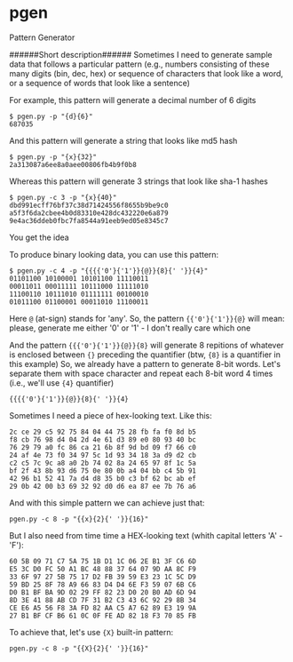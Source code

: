 pgen
====

Pattern Generator

######Short description######
Sometimes I need to generate sample data that follows a particular pattern (e.g., numbers consisting of these many digits (bin, dec, hex) or sequence of characters that look like a word, or a sequence of words that look like a sentence)

For example, this pattern will generate a decimal number of 6 digits

    $ pgen.py -p "{d}{6}"
    687035

And this pattern will generate a string that looks like md5 hash

    $ pgen.py -p "{x}{32}"
    2a313087a6ee8a0aee00806fb4b9f0b8
    
Whereas this pattern will generate 3 strings that look like sha-1 hashes

    $ pgen.py -c 3 -p "{x}{40}"
    dbd991ecff76bf37c38d71424556f8655b9be9c0
    a5f3f6da2cbee4b0d83310e428dc432220e6a879
    9e4ac36ddeb0fbc7fa8544a91eeb9ed05e8345c7
    
You get the idea

To produce binary looking data, you can use this pattern:

    $ pgen.py -c 4 -p "{{{{'0'}{'1'}}{@}}{8}{' '}}{4}"
    01101100 10100001 10101100 11110011
    00011011 00011111 10111000 11111010
    11100110 10111010 01111111 00100010
    01011100 01100001 00011010 11100011
    
Here ```@``` (at-sign) stands for 'any'. So, the pattern ```{{'0'}{'1'}}{@}``` will mean: please, generate me either '0' or '1' - I don't really care which one

And the pattern ```{{{'0'}{'1'}}{@}}{8}``` will generate 8 repitions of whatever is enclosed between ```{}``` preceding the quantifier (btw, ```{8}``` is a quantifier in this example)
So, we already have a pattern to generate 8-bit words. Let's separate them with space character and repeat each 8-bit word 4 times (i.e., we'll use ```{4}``` quantifier)

    {{{{'0'}{'1'}}{@}}{8}{' '}}{4}
    
Sometimes I need a piece of hex-looking text. Like this:

    2c ce 29 c5 92 75 84 04 44 75 28 fb fa f0 8d b5
    f8 cb 76 98 d4 04 2d 4e 61 d3 89 e0 80 93 40 bc
    76 29 79 a0 fc 86 ca 21 6b 8f 9d bd 09 f7 66 c0
    24 af 4e 73 f0 34 97 5c 1d 93 34 18 3a d9 d2 cb
    c2 c5 7c 9c a8 a0 2b 74 02 8a 24 65 97 8f 1c 5a
    bf 2f 43 8b 93 d6 75 0e 80 0b a4 04 bb c4 5b 91
    42 96 b1 52 41 7a d4 d8 35 b0 c3 bf 62 bc ab ef
    29 0b 42 00 b3 69 32 92 d0 d6 ea 87 ee 7b 76 a6
    
And with this simple pattern we can achieve just that:

    pgen.py -c 8 -p "{{x}{2}{' '}}{16}"
    
But I also need from time time a HEX-looking text (whith capital letters 'A' - 'F'):

    60 5B 09 71 C7 5A 75 1B D1 1C 06 2E B1 3F C6 6D
    E5 3C D0 FC 50 A1 BC 48 88 37 64 07 9D AA 8C F9
    33 6F 97 27 5B 75 17 D2 FB 39 59 E3 23 1C 5C D9
    59 BD 25 8F 78 A9 66 83 D4 D4 6E F3 59 07 6B C6
    D0 B1 BF BA 9D 02 29 FF 82 23 D0 20 B0 AD 6D 94
    8D 3E 41 88 AB CD 7F 31 B2 C3 43 6C 92 29 8B 34
    CE E6 A5 56 F8 3A FD 82 AA C5 A7 62 89 E3 19 9A
    27 B1 BF CF B6 61 0C 0F FE AD 82 18 F3 70 85 FB
    
To achieve that, let's use ```{X}``` built-in pattern:

    pgen.py -c 8 -p "{{X}{2}{' '}}{16}"
